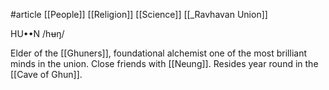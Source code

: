 #article 
[[People]]
[[Religion]]
[[Science]]
[[_Ravhavan Union]]

HU••N /hʉŋ/

Elder of the [[Ghuners]], foundational alchemist one of the most brilliant minds in the union. Close friends with [[Neung]]. Resides year round in the [[Cave of Ghun]].